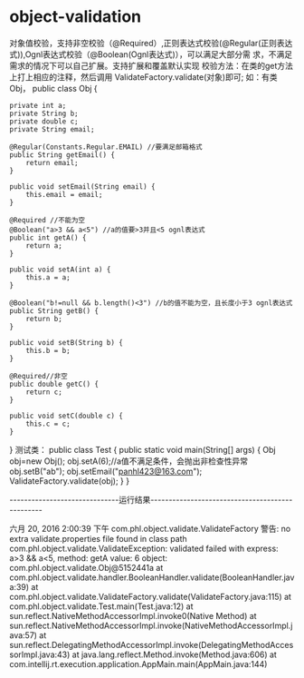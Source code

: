 # object-validation

对象值校验，支持非空校验（@Required）,正则表达式校验(@Regular(正则表达式)),Ognl表达式校验（@Boolean(Ognl表达式)），可以满足大部分需
求，不满足需求的情况下可以自己扩展。支持扩展和覆盖默认实现
校验方法：在类的get方法上打上相应的注释，然后调用  ValidateFactory.validate(对象)即可;
如：有类Obj，
public class Obj {

    private int a;
    private String b;
    private double c;
    private String email;

    @Regular(Constants.Regular.EMAIL) //要满足邮箱格式
    public String getEmail() {
        return email;
    }

    public void setEmail(String email) {
        this.email = email;
    }

    @Required //不能为空
    @Boolean("a>3 && a<5") //a的值要>3并且<5 ognl表达式
    public int getA() {
        return a;
    }

    public void setA(int a) {
        this.a = a;
    }

    @Boolean("b!=null && b.length()<3") //b的值不能为空，且长度小于3 ognl表达式
    public String getB() {
        return b;
    }

    public void setB(String b) {
        this.b = b;
    }

    @Required//非空
    public double getC() {
        return c;
    }

    public void setC(double c) {
        this.c = c;
    }
}
测试类：
public class Test {
    public static void main(String[] args) {
        Obj obj=new Obj();
        obj.setA(6);//a值不满足条件，会抛出非检查性异常
        obj.setB("ab");
        obj.setEmail("panhl423@163.com");
        ValidateFactory.validate(obj);
    }
}

------------------------------运行结果------------------------------------------------

六月 20, 2016 2:00:39 下午 com.phl.object.validate.ValidateFactory <clinit>
警告: no extra validate.properties file found in class path
com.phl.object.validate.ValidateException: validated failed with express: a>3 && a<5, method: getA value: 6 object: com.phl.object.validate.Obj@5152441a
	at com.phl.object.validate.handler.BooleanHandler.validate(BooleanHandler.java:39)
	at com.phl.object.validate.ValidateFactory.validate(ValidateFactory.java:115)
	at com.phl.object.validate.Test.main(Test.java:12)
	at sun.reflect.NativeMethodAccessorImpl.invoke0(Native Method)
	at sun.reflect.NativeMethodAccessorImpl.invoke(NativeMethodAccessorImpl.java:57)
	at sun.reflect.DelegatingMethodAccessorImpl.invoke(DelegatingMethodAccessorImpl.java:43)
	at java.lang.reflect.Method.invoke(Method.java:606)
	at com.intellij.rt.execution.application.AppMain.main(AppMain.java:144)
